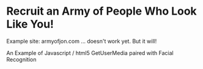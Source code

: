 Recruit an Army of People Who Look Like You!
=========

Example site: armyofjon.com
... doesn't work yet. But it will!

An Example of Javascript / html5 GetUserMedia paired with Facial Recognition
